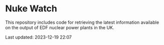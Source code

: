 # Nuke Watch

This repository includes code for retrieving the latest information available on the output of EDF nuclear power plants in the UK.

Last updated: 2023-12-19 22:07
